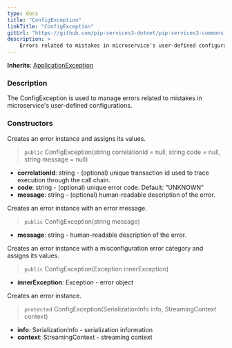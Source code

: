 ```yaml
---
type: docs
title: "ConfigException"
linkTitle: "ConfigException"
gitUrl: "https://github.com/pip-services3-dotnet/pip-services3-commons-dotnet"
description: >
    Errors related to mistakes in microservice's user-defined configurations.
---
```


**Inherits**: [ApplicationException](../application_exception)

### Description

The ConfigException is used to manage errors related to mistakes in microservice's user-defined configurations. 

### Constructors
Creates an error instance and assigns its values.

> `public` ConfigException(string correlationId = null, string code = null, string message = null)

- **correlationId**: string - (optional) unique transaction id used to trace execution through the call chain.
- **code**: string - (optional) unique error code. Default: "UNKNOWN"
- **message**: string - (optional) human-readable description of the error.


Creates an error instance with an error message.

> `public` ConfigException(string message)

- **message**: string - human-readable description of the error.


Creates an error instance with a misconfiguration error category and assigns its values.

> `public` ConfigException(Exception innerException)

- **innerException**: Exception - error object


Creates an error instance.

> `protected` ConfigException(SerializationInfo info, StreamingContext context)

- **info**: SerializationInfo - serialization information
- **context**: StreamingContext - streaming context
